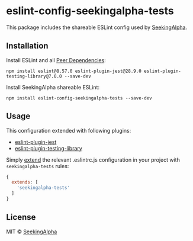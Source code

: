 # eslint-config-seekingalpha-tests

This package includes the shareable ESLint config used by [SeekingAlpha](https://seekingalpha.com/).

## Installation

Install ESLint and all [Peer Dependencies](https://nodejs.org/en/blog/npm/peer-dependencies/):

    npm install eslint@8.57.0 eslint-plugin-jest@28.9.0 eslint-plugin-testing-library@7.0.0 --save-dev

Install SeekingAlpha shareable ESLint:

    npm install eslint-config-seekingalpha-tests --save-dev

## Usage

This configuration extended with following plugins:

- [eslint-plugin-jest](https://github.com/jest-community/eslint-plugin-jest)
- [eslint-plugin-testing-library](https://github.com/testing-library/eslint-plugin-testing-library)

Simply [extend](https://eslint.org/docs/user-guide/configuring#extending-configuration-files) the relevant .eslintrc.js configuration in your project with `seekingalpha-tests` rules:

```javascript
{
  extends: [
    'seekingalpha-tests'
  ]
}
```

## License

MIT © [SeekingAlpha](https://seekingalpha.com/)
